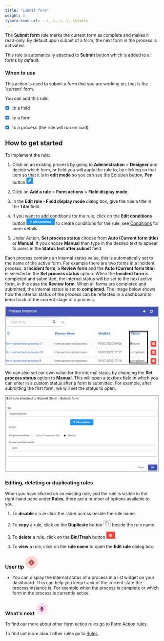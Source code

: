 ```yaml
---
title: "Submit form"
weight: 3
typora-root-url: ..\..\..\..\..\static
---
```


The **Submit form** rule marks the current form as complete and makes it read-only. By default upon submit of a form, the next form in the process is activated. 	

 This rule is automatically attached to **Submit** button which is added to all forms by default. 

### When to use

This action is used to submit a form that you are working on, that is the 'current' form. 	

You can add this rule:

- [x] to a field
- [x] to a form
- [x] to a process (the rule will run on load)



## How to get started

To implement the rule:

1. Click on an existing process by going to **Administration** > **Designer** and decide which form, or field you will apply the rule to, by clicking on that item so that it is in **edit mode** so you can see the Edit/pen button, **Pen** button ![Pen button](/images/penicon.png).

2. Click on **Add a rule** > **Form actions** > **Field display mode**.
3. In the **Edit rule - Field display mode** dialog box, give the rule a title in the **Title** field.
4. If you want to add conditions for the rule, click on the **Edit conditions** button ![Edit conditions button](/images/editconditions.png) to create conditions for the rule, see [Conditions](/platform/rules/general/add-conditions/) for more details.
5. Under Action, **Set process status** choose from **Auto (Current form title)** or **Manual**. If you choose **Manual** then type in the desired text to appear to users in the **Status text after submit** field.

Each process contains an internal status value, this is automatically set to the name of the active form. For example there are two forms in a Incident process, a **Incident form**, a **Review form** and the **Auto (Current form title)** is selected in the **Set process status** option. When the **Incident form** is completed and submitted, the internal status will be set to the next active form, in this case the **Review form**. When all forms are completed and submitted, the internal status is set to **completed**. The image below shows how the internal status of the process can be reflected in a dashboard to keep track of the current stage of a process. 

![Submit form read only](/images/examples-submit-form-status.jpg)

We can also set our own value for the internal status by changing the **Set process status** option to **Manual**. This will open a textbox field in which you can enter in a custom status after a form is submitted. For example, after submitting the first form, we will set the status to open: 

![Submit form read only](/images/submit-rule.jpg)

### Editing, deleting or duplicating rules

When you have clicked on an existing rule, and the rule is visible in the right-hand pane under **Rules**, there are a number of options available to you.

1. To **disable** a rule click the slider across beside the rule name. 

2. To **copy** a rule, click on the **Duplicate** button ![Duplicate button](/images/duplicate-button.jpg) beside the rule name. 

3. To **delete** a rule, click on the **Bin/Trash** button ![Bin/Trash button](/images/bin.png).

4. To **view** a rule, click on the **rule name** to open the **Edit rule** dialog box.

   

### User tip ![Target icon](/images/05.png) ###

- You can display the internal status of a process in a list widget on your dashboard. This can help you keep track of the current state the process instance is. For example when the process is complete or which form in the process is currently active.

### What's next ![Idea icon](/images/18.png) 

To find our more about other form action rules go to [Form Action rules](/platform/rules/form-actions/).

To find out more about other rules go to [Rules](/platform/rules/).
